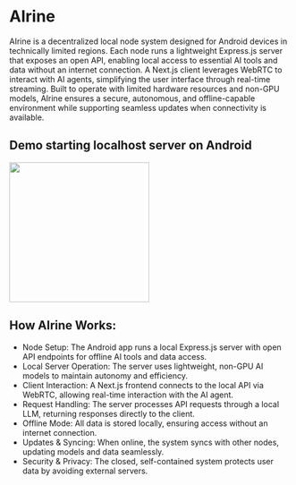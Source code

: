 # AIrine

AIrine is a decentralized local node system designed for Android devices in technically limited regions. Each node runs a lightweight Express.js server that exposes an open API, enabling local access to essential AI tools and data without an internet connection. A Next.js client leverages WebRTC to interact with AI agents, simplifying the user interface through real-time streaming. Built to operate with limited hardware resources and non-GPU models, AIrine ensures a secure, autonomous, and offline-capable environment while supporting seamless updates when connectivity is available.

## Demo starting localhost server on Android

<img src="https://github.com/moneymessgame/AIrine/blob/main/media/show-android-localhost.gif" width="250">

## How AIrine Works:

- Node Setup: The Android app runs a local Express.js server with open API endpoints for offline AI tools and data access.
- Local Server Operation: The server uses lightweight, non-GPU AI models to maintain autonomy and efficiency.
- Client Interaction: A Next.js frontend connects to the local API via WebRTC, allowing real-time interaction with the AI agent.
- Request Handling: The server processes API requests through a local LLM, returning responses directly to the client.
- Offline Mode: All data is stored locally, ensuring access without an internet connection.
- Updates & Syncing: When online, the system syncs with other nodes, updating models and data seamlessly.
- Security & Privacy: The closed, self-contained system protects user data by avoiding external servers.


## 

